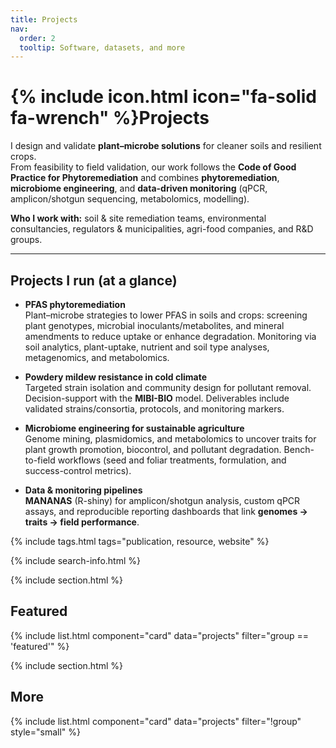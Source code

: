 ```yaml
---
title: Projects
nav:
  order: 2
  tooltip: Software, datasets, and more
---
```


# {% include icon.html icon="fa-solid fa-wrench" %}Projects

I design and validate **plant–microbe solutions** for cleaner soils and resilient crops.  
From feasibility to field validation, our work follows the **Code of Good Practice for Phytoremediation** and combines **phytoremediation**, **microbiome engineering**, and **data-driven monitoring** (qPCR, amplicon/shotgun sequencing, metabolomics, modelling).

**Who I work with:** soil & site remediation teams, environmental consultancies, regulators & municipalities, agri-food companies, and R&D groups.

---

## Projects I run (at a glance)

- **PFAS phytoremediation**  
  Plant–microbe strategies to lower PFAS in soils and crops: screening plant genotypes, microbial inoculants/metabolites, and mineral amendments to reduce uptake or enhance degradation. Monitoring via soil analytics, plant-uptake, nutrient and soil type analyses, metagenomics, and metabolomics.

- **Powdery mildew resistance in cold climate**  
  Targeted strain isolation and community design for pollutant removal. Decision-support with the **MIBI-BIO** model. Deliverables include validated strains/consortia, protocols, and monitoring markers.

- **Microbiome engineering for sustainable agriculture**  
  Genome mining, plasmidomics, and metabolomics to uncover traits for plant growth promotion, biocontrol, and pollutant degradation. Bench-to-field workflows (seed and foliar treatments, formulation, and success-control metrics).

- **Data & monitoring pipelines**  
  **MANANAS** (R-shiny) for amplicon/shotgun analysis, custom qPCR assays, and reproducible reporting dashboards that link **genomes → traits → field performance**.

{% include tags.html tags="publication, resource, website" %}

{% include search-info.html %}

{% include section.html %}

## Featured
{% include list.html component="card" data="projects" filter="group == 'featured'" %}

{% include section.html %}

## More
{% include list.html component="card" data="projects" filter="!group" style="small" %}
